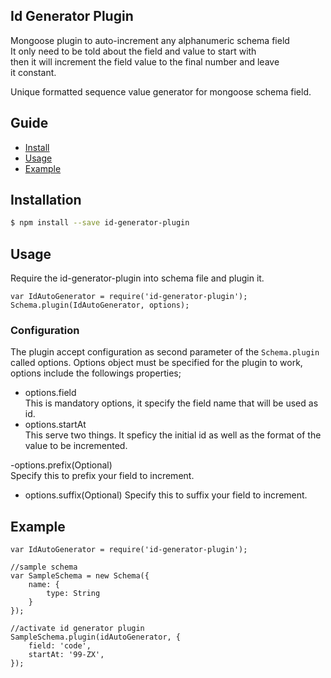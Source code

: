 ## Id Generator Plugin
Mongoose plugin to auto-increment any alphanumeric schema field     
It only need to be told about the field and value to start with       
then it will increment the field value to the final number and leave        
it constant.

Unique formatted sequence value generator for mongoose schema field. 

## Guide
- [Install](#installation)
- [Usage](#usage)
- [Example](#example)



## Installation

```sh
$ npm install --save id-generator-plugin
```

## Usage
Require the id-generator-plugin into schema file and plugin it.   

```
var IdAutoGenerator = require('id-generator-plugin');
Schema.plugin(IdAutoGenerator, options);
```

### Configuration
The plugin accept configuration as second parameter of the `Schema.plugin` called options. Options object must be specified for the plugin to work, options include the followings properties;    
- options.field  
This is mandatory options, it specify the field name that will be used as id.      
- options.startAt   
This serve two things. It speficy the initial id as well as the format of the value to be incremented.    

-options.prefix(Optional)  
Specify this to prefix your field to increment.  

- options.suffix(Optional)
Specify this to suffix your field to increment. 

## Example

```
var IdAutoGenerator = require('id-generator-plugin');

//sample schema
var SampleSchema = new Schema({
    name: {
        type: String
    }
});

//activate id generator plugin
SampleSchema.plugin(idAutoGenerator, {
    field: 'code',
    startAt: '99-ZX',
});
```




